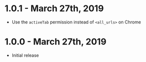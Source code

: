 # 1.0.1 - March 27th, 2019
- Use the `activeTab` permission instead of `<all_urls>` on Chrome

# 1.0.0 - March 27th, 2019
- Initial release
